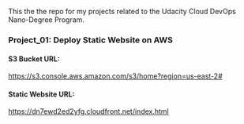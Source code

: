 This the the repo for my projects related to the Udacity Cloud DevOps Nano-Degree Program.

### Project_01: Deploy Static Website on AWS
#### S3 Bucket URL: 
https://s3.console.aws.amazon.com/s3/home?region=us-east-2#

#### Static Website URL: 
https://dn7ewd2ed2yfg.cloudfront.net/index.html
